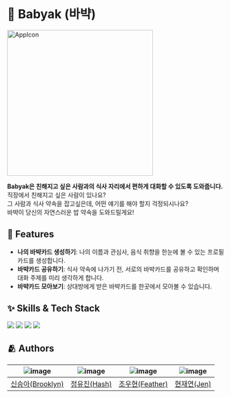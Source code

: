# 🍚 Babyak (바뱍)
<img width="338" alt="AppIcon" src="">

**Babyak은 친해지고 싶은 사람과의 식사 자리에서 편하게 대화할 수 있도록 도와줍니다.**<br/>
직장에서 친해지고 싶은 사람이 있나요?<br/> 
그 사람과 식사 약속을 잡고싶은데, 어떤 얘기를 해야 할지 걱정되시나요?<br/> 
바뱍이 당신의 자연스러운 밥 약속을 도와드릴게요! <br/> 

## :pushpin: Features

- **나의 바뱍카드 생성하기**: 나의 이름과 관심사, 음식 취향을 한눈에 볼 수 있는 프로필 카드를 생성합니다.
- **바뱍카드 공유하기**: 식사 약속에 나가기 전, 서로의 바뱍카드를 공유하고 확인하며 대화 주제를 미리 생각하게 합니다.
- **바뱍카드 모아보기**: 상대방에게 받은 바뱍카드를 한곳에서 모아볼 수 있습니다.


## :sparkles: Skills & Tech Stack

<div>
<img src="https://img.shields.io/badge/swift-F05138?style=for-the-badge&logo=swift&logoColor=white">
<img src="https://img.shields.io/badge/swiftUI-F05138?style=for-the-badge&logo=swift&logoColor=white">
<img src="https://img.shields.io/badge/Xcode-147EFB?style=for-the-badge&logo=xcode&logoColor=white">
<img src="https://img.shields.io/badge/iOS-000000?style=for-the-badge&logo=ios&logoColor=white">
<div>


## :people_hugging: Authors
|![image](https://avatars.githubusercontent.com/u/90595710?v=4)|![image](https://avatars.githubusercontent.com/u/167486830?v=4)|![image](https://avatars.githubusercontent.com/u/140409015?v=4)|![image](https://avatars.githubusercontent.com/u/64794813?v=4)|
|:-:|:-:|:-:|:-:|
|[신승아(Brooklyn)](https://github.com/seongahshin)|[정유진(Hash)](https://github.com/JungHash)|[조우현(Feather)](https://github.com/WooFeather)|[현재연(Jen)](https://github.com/HyunJaeyeon)|
